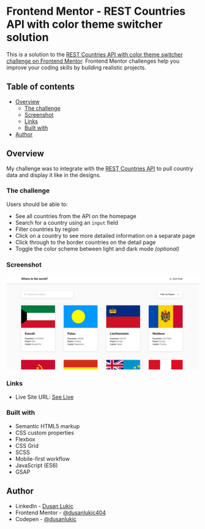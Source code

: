 # Frontend Mentor - REST Countries API with color theme switcher solution

This is a solution to the [REST Countries API with color theme switcher challenge on Frontend Mentor](https://www.frontendmentor.io/challenges/rest-countries-api-with-color-theme-switcher-5cacc469fec04111f7b848ca). Frontend Mentor challenges help you improve your coding skills by building realistic projects.

## Table of contents

- [Overview](#overview)
  - [The challenge](#the-challenge)
  - [Screenshot](#screenshot)
  - [Links](#links)
  - [Built with](#built-with)
- [Author](#author)

## Overview

My challenge was to integrate with the [REST Countries API](https://restcountries.com) to pull country data and display it like in the designs.

### The challenge

Users should be able to:

- See all countries from the API on the homepage
- Search for a country using an `input` field
- Filter countries by region
- Click on a country to see more detailed information on a separate page
- Click through to the border countries on the detail page
- Toggle the color scheme between light and dark mode _(optional)_

### Screenshot

![Light mode screenshot](./src/assets/screenshot.jpg)

### Links

- Live Site URL: [See Live](https://rest-country-api-dusanlukic.netlify.app/)

### Built with

- Semantic HTML5 markup
- CSS custom properties
- Flexbox
- CSS Grid
- SCSS
- Mobile-first workflow
- JavaScript (ES6)
- GSAP

## Author

- LinkedIn - [Dusan Lukic](https://www.linkedin.com/in/dusan-lukic/)
- Frontend Mentor - [@dusanlukic404](https://www.frontendmentor.io/profile/dusanlukic404)
- Codepen - [@dusanlukic](https://codepen.io/dusanlukic)
